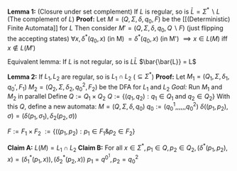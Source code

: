 **Lemma 1:** (Closure under set complement)
If $L$ is regular, so is $\bar{L}=\Sigma^{*}\backslash L$
(The complement of $L$)
	**Proof:**
	Let $M=(Q,\Sigma,\delta,q_0,F)$ be the [[(Deterministic) Finite Automata]] for $L$
	Then consider $M'=(Q,\Sigma,\delta,q_{0},Q \backslash F)$ (just flipping the accepting states)
	$\forall x, \delta^{*}(q_{0},x)$ (in M) $=\delta^{*}(q_{0},x)$ (in M')
	$\implies x \in L(M)$ iff $x \notin L(M')$

Equivalent lemma: If $L$ is not regular, so is $L\bar{L}$
$\bar{\bar{L}} = L$

**Lemma 2:** If $L_{1},L_{2}$ are regular, so is $L_{1} \cap L_{2}$
		($\subseteq \Sigma^{*}$)
	**Proof:** Let $M_{1}=(Q_{1},\Sigma,\delta_{1},q_{0}',F_{1})$
	$M_{2}=(Q_{2},\Sigma, \delta_{2}, q_{0}^{2},F_{2})$ be the DFA for $L_1$ and $L_2$
	*Goal:* Run $M_1$ and $M_2$ in parallel
	Define $Q:=Q_{1} \times Q_{2}$
	$Q := \{(q_{1},q_{2}): q_{1}\in Q_{1} \text{ and } q_{2}\in Q_{2}\}$
	With this $Q$, define a new automata:
		$M=(Q,\Sigma,\delta,q_0)$
		$q_{0}:=(q_{0}^{1},,,,,,q_{0}^{2})$
	$\delta((p_{1},p_{2}), \sigma)=(\delta(p_{1},\sigma_{1}),\delta_{2}(p_{2},\sigma))$

$F:=F_{1}\times F_{2}$
$:=\{((p_{1},p_{2}):p_{1}\in F_{1} \& p_{2}\in F_{2}\}$

**Claim A:**
$L(M)=L_{1}\cap L_{2}$
**Claim B:**
For all $x \in \Sigma^{*}, p_{1}\in Q, p_{2}\in Q_{2},(\delta^{*}(p_{1},p_{2}),x)=(\delta_{1}^{*}(p_{1},x)), (\delta_{2}^{*}(p_{2},x))$
$p_{1}=q^{0}^{1}, p_{2}=q^{2}_{0}$


